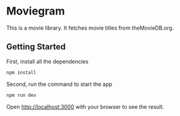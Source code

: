 # Moviegram

This is a movie library. It fetches movie titles from theMovieDB.org.

## Getting Started

First, install all the dependencies

```bash
npm install
```
Second, run the command to start the app

```bash
npm run dev
```

Open [http://localhost:3000](http://localhost:3000) with your browser to see the result.
